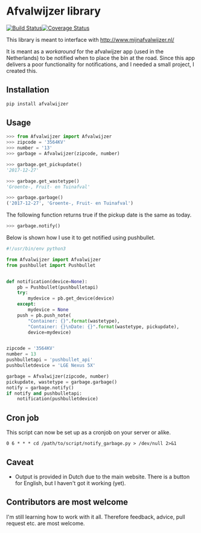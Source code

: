 # Afvalwijzer library
[![Build Status](https://travis-ci.org/bambam82/afvalwijzer.svg?branch=master)](https://travis-ci.org/bambam82/afvalwijzer)[![Coverage Status](https://coveralls.io/repos/github/bambam82/afvalwijzer/badge.svg)](https://coveralls.io/github/bambam82/afvalwijzer)

This library is meant to interface with http://www.mijnafvalwijzer.nl/

It is meant as a *workaround* for the afvalwijzer app (used in the Netherlands) to be notified when to place the bin at the road.
Since this app delivers a poor functionality for notifications, and I needed a small project, I created this.

## Installation
```bash
pip install afvalwijzer
```

## Usage
```python
>>> from Afvalwijzer import Afvalwijzer
>>> zipcode = '3564KV'
>>> number = '13'
>>> garbage = Afvalwijzer(zipcode, number)

>>> garbage.get_pickupdate()
'2017-12-27'

>>> garbage.get_wastetype()
'Groente-, Fruit- en Tuinafval'

>>> garbage.garbage()
('2017-12-27', 'Groente-, Fruit- en Tuinafval')

```

The following function returns true if the pickup date is the same as today.
```python
>>> garbage.notify()
```

Below is shown how I use it to get notified using pushbullet.
```python
#!/usr/bin/env python3

from Afvalwijzer import Afvalwijzer
from pushbullet import Pushbullet


def notification(device=None):
    pb = Pushbullet(pushbulletapi)
    try:
        mydevice = pb.get_device(device)
    except:
        mydevice = None
    push = pb.push_note(
        "Container: {}".format(wastetype),
        "Container: {}\nDate: {}".format(wastetype, pickupdate),
        device=mydevice)


zipcode = '3564KV'
number = 13
pushbulletapi = 'pushbullet_api'
pushbulletdevice = 'LGE Nexus 5X'

garbage = Afvalwijzer(zipcode, number)
pickupdate, wastetype = garbage.garbage()
notify = garbage.notify()
if notify and pushbulletapi:
	notification(pushbulletdevice)
```

## Cron job
This script can now be set up as a cronjob on your server or alike.

```cron
0 6 * * * cd /path/to/script/notify_garbage.py > /dev/null 2>&1
```

## Caveat
* Output is provided in Dutch due to the main website. There is a button for English, but I haven't got it working (yet).

## Contributors are most welcome
I'm still learning how to work with it all. Therefore feedback, advice, pull request etc. are most welcome.
